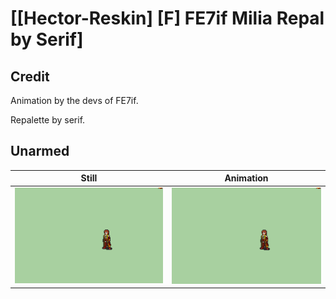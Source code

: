 # [\[Hector-Reskin\] \[F\] FE7if Milia Repal by Serif]

## Credit

Animation by the devs of FE7if.

Repalette by serif.
	
## Unarmed

| Still | Animation |
| :---: | :-------: |
| ![Unarmed still](./Unarmed_000.png) | ![Unarmed animation](./Unarmed.gif) |
